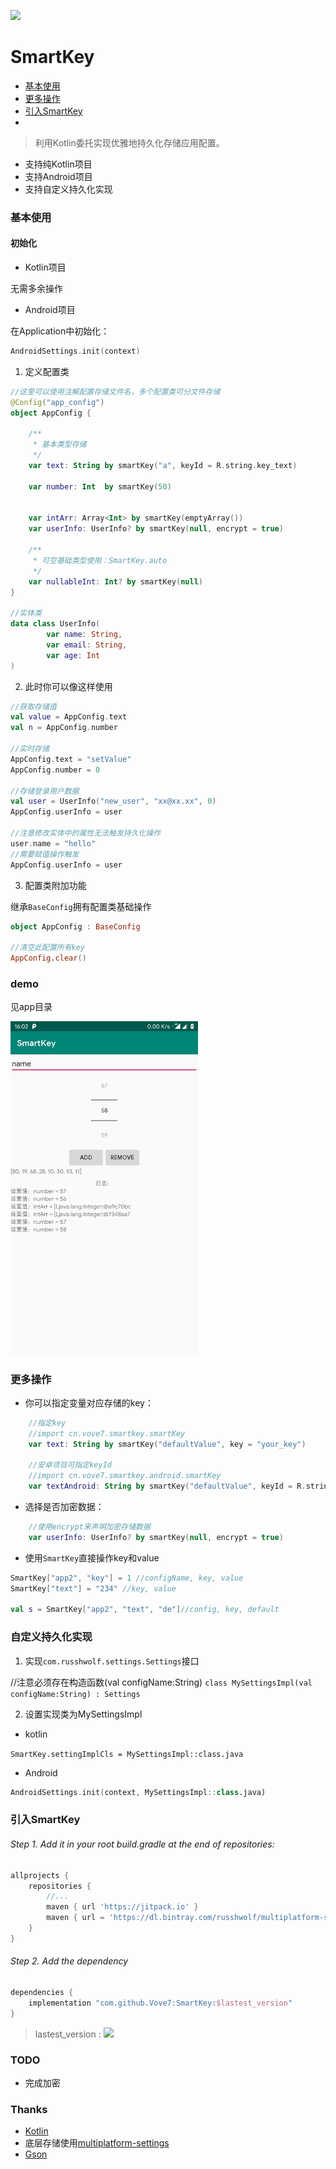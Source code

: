 [![](https://jitpack.io/v/Vove7/SmartKey.svg)](https://jitpack.io/#Vove7/SmartKey)

# SmartKey

- [基本使用](#基本使用)
- [更多操作](#更多操作)
- [引入SmartKey](#引入SmartKey)
- 

> 利用Kotlin委托实现优雅地持久化存储应用配置。

- 支持纯Kotlin项目
- 支持Android项目
- 支持自定义持久化实现

### 基本使用

#### 初始化

- Kotlin项目

无需多余操作

- Android项目

在Application中初始化：

```kotlin
AndroidSettings.init(context)
```

1. 定义配置类
```kotlin
//这里可以使用注解配置存储文件名，多个配置类可分文件存储
@Config("app_config")
object AppConfig {

    /**
     * 基本类型存储
     */
    var text: String by smartKey("a", keyId = R.string.key_text)

    var number: Int  by smartKey(50)


    var intArr: Array<Int> by smartKey(emptyArray())
    var userInfo: UserInfo? by smartKey(null, encrypt = true)

    /**
     * 可空基础类型使用：SmartKey.auto
     */
    var nullableInt: Int? by smartKey(null)
}

//实体类
data class UserInfo(
        var name: String,
        var email: String,
        var age: Int
)

```


2. 此时你可以像这样使用

```kotlin
//获取存储值
val value = AppConfig.text
val n = AppConfig.number 

//实时存储
AppConfig.text = "setValue"
AppConfig.number = 0

//存储登录用户数据
val user = UserInfo("new_user", "xx@xx.xx", 0)
AppConfig.userInfo = user

//注意修改实体中的属性无法触发持久化操作
user.name = "hello"
//需要赋值操作触发
AppConfig.userInfo = user

```

3. 配置类附加功能

继承`BaseConfig`拥有配置类基础操作
```kotlin
object AppConfig : BaseConfig

//清空此配置所有key
AppConfig.clear()
```

### demo

见app目录

<img src="screenshot/Screenshot.jpg" width= "300px" />

### 更多操作

- 你可以指定变量对应存储的key：
```kotlin
    //指定key 
    //import cn.vove7.smartkey.smartKey
    var text: String by smartKey("defaultValue", key = "your_key")
    
    //安卓项目可指定keyId
    //import cn.vove7.smartkey.android.smartKey
    var textAndroid: String by smartKey("defaultValue", keyId = R.string.key)
```

- 选择是否加密数据：

```kotlin
    //使用encrypt来声明加密存储数据
    var userInfo: UserInfo? by smartKey(null, encrypt = true)

```

- 使用`SmartKey`直接操作key和value

```kotlin
SmartKey["app2", "key"] = 1 //configName, key, value
SmartKey["text"] = "234" //key, value

val s = SmartKey["app2", "text", "de"]//config, key, default

```

### 自定义持久化实现

1. 实现`com.russhwolf.settings.Settings`接口

//注意必须存在构造函数(val configName:String)
`class MySettingsImpl(val configName:String) : Settings`

2. 设置实现类为MySettingsImpl
- kotlin

`SmartKey.settingImplCls = MySettingsImpl::class.java`

- Android

```kotlin
AndroidSettings.init(context, MySettingsImpl::class.java)
```

### 引入SmartKey

###### Step 1. Add it in your root build.gradle at the end of repositories:
```groovy
allprojects {
    repositories {
        //...
        maven { url 'https://jitpack.io' }
        maven { url = 'https://dl.bintray.com/russhwolf/multiplatform-settings' }
    }
}
```
###### Step 2. Add the dependency
```groovy
dependencies {
    implementation "com.github.Vove7:SmartKey:$lastest_version"
}
```
> lastest_version : [![](https://jitpack.io/v/Vove7/SmartKey.svg)](https://jitpack.io/#Vove7/SmartKey)


### TODO

- 完成加密


### Thanks

- [Kotlin](https://kotlinlang.org/)
- 底层存储使用[multiplatform-settings](https://github.com/russhwolf/multiplatform-settings)
- [Gson](https://github.com/google/gson)
